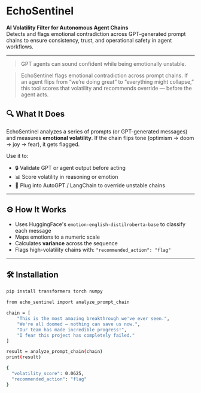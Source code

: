 # EchoSentinel

**AI Volatility Filter for Autonomous Agent Chains**  
Detects and flags emotional contradiction across GPT-generated prompt chains to ensure consistency, trust, and operational safety in agent workflows.

---
> GPT agents can sound confident while being emotionally unstable.

> EchoSentinel flags emotional contradiction across prompt chains. If an agent flips from “we’re doing great” to “everything might collapse,” this tool scores that volatility and recommends override — before the agent acts.

## 🔍 What It Does

EchoSentinel analyzes a series of prompts (or GPT-generated messages) and measures **emotional volatility**. If the chain flips tone (optimism → doom → joy → fear), it gets flagged.

Use it to:
- 🔒 Validate GPT or agent output before acting
- 📊 Score volatility in reasoning or emotion
- 🧠 Plug into AutoGPT / LangChain to override unstable chains

---

## ⚙️ How It Works

- Uses HuggingFace's `emotion-english-distilroberta-base` to classify each message
- Maps emotions to a numeric scale
- Calculates **variance** across the sequence
- Flags high-volatility chains with: `"recommended_action": "flag"`

---

## 🛠️ Installation

```bash
pip install transformers torch numpy

from echo_sentinel import analyze_prompt_chain

chain = [
    "This is the most amazing breakthrough we've ever seen.",
    "We're all doomed — nothing can save us now.",
    "Our team has made incredible progress!",
    "I fear this project has completely failed."
]

result = analyze_prompt_chain(chain)
print(result)

{
  "volatility_score": 0.0625,
  "recommended_action": "flag"
}
